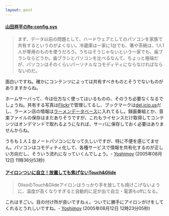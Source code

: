 ```yaml
---
layout: post
---
```

<h4><a href="http://pc.watch.impress.co.jp/docs/2005/0812/config067.htm">山田祥平のRe:config.sys</a></h4>
<blockquote><p>まず、データ以前の問題として、ハードウェアとしてのパソコンを家族で共有するというのがよくない。冷蔵庫は一家に1台でも、箸や茶碗は、1人1人が専用のものを使うだろう。うちはそうじゃないという一家でも、歯ブラシならどうか。歯ブラシとパソコンを比べるなんて、ちょっと極端だが、パソコンはそのくらいパーソナルなコモディティにならなければならないのだ。</p>
</blockquote>
<p>面白いですね。確かにコンテンツによっては共有すべきものとそうでないものがありますからね。</p>
<p>ホームサーバって、今は仕方なく使ってはいるものの、そのうち必要なくなるでしょうね。共有する写真は<a href="http://flickr.com/">Flickr</a>で管理してるし、ブックマークは<a href="http://delicious.com/">del.icio.us</a>だし、ラーメン店の情報は<a href="http://www.ramendb.com/">ラーメンデータベース</a>に入れてるし。録画番組とか、音楽ファイルの保存はまだありそうですが、これもライセンスだけ取得してコンテンツはオンデマンドで取れるようになれば、サーバに保存しておく必要はありませんからね。</p>
<p>うちも１人１台ノートパソコンになって久しいですが、特に不便を感じてません。パソコンはコモディティ化して、各種サービスで情報を共有化するのが正しい方向だし、そういう流れになっていくんでしょう。- <a href="/?page=Yoshimov" class="wikipage">Yoshimov</a> (2005年08月12日 11時36分53秒)</p>
<h4><a href="http://japanese.engadget.com/2005/08/05/touchandglide/">アイロンついに自立！放置しても焦げないTouch&amp;Glide</a></h4>
<blockquote><p>OlisoのTouch&amp;Glideアイロンはうっかり手を放しても焼けこげないように、温度が高くなりすぎると自動的に足が出て自立・電源もoffになる。</p>
</blockquote>
<p>これはすごい。目の付け所が良いですねぇ。ついでに勝手にアイロンがけをしてくれるとうれしいですね。- <a href="/?page=Yoshimov" class="wikipage">Yoshimov</a> (2005年08月12日 12時23分05秒)</p>
